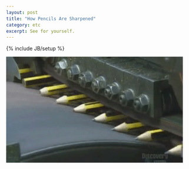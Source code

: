 ```yaml
---
layout: post
title: "How Pencils Are Sharpened"
category: etc  
excerpt: See for yourself.
---
```

{% include JB/setup %}

![Pencil sharpening](/assets/images/pencil-sharpening.gif)

<a href="https://plus.google.com/+VincentBarr0?rel=author"></a>